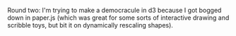 Round two: I'm trying to make a democracule in d3 because I got bogged down in paper.js (which was great for some sorts of interactive drawing and scribble toys, but bit it on dynamically rescaling shapes). 


